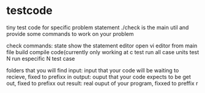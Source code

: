 # testcode
tiny test code for specific problem statement
./check is the main util and provide some commands to work on your problem

check commands:
	state	 show the statement
	editor	 open vi editor from main file
	build	 compile code(currently only working at c
	test	 run all case units
	test N	 run especific N test case

folders that you will find
input: input that your code will be waiting to recieve, fixed to prefixx in
output: ouput that your code expects to be get out, fixed to prefixx out
result: real ouput of your program, fixxed to preffix r
